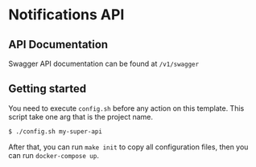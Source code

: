 # Notifications API

## API Documentation

Swagger API documentation can be found at `/v1/swagger`

## Getting started

You need to execute `config.sh` before any action on this template. This script take one arg that is the project name.

```sh
$ ./config.sh my-super-api
```

After that, you can run `make init` to copy all configuration files, then you can run `docker-compose up`.
